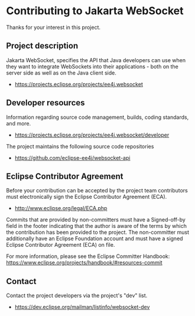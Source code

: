 # Contributing to Jakarta WebSocket

Thanks for your interest in this project.

## Project description

Jakarta WebSocket, specifies the API that Java developers can use
when they want to integrate WebSockets into their applications - both on the
server side as well as on the Java client side.

* https://projects.eclipse.org/projects/ee4j.websocket

## Developer resources

Information regarding source code management, builds, coding standards, and
more.

* https://projects.eclipse.org/projects/ee4j.websocket/developer

The project maintains the following source code repositories

* https://github.com/eclipse-ee4j/websocket-api

## Eclipse Contributor Agreement

Before your contribution can be accepted by the project team contributors must
electronically sign the Eclipse Contributor Agreement (ECA).

* http://www.eclipse.org/legal/ECA.php

Commits that are provided by non-committers must have a Signed-off-by field in
the footer indicating that the author is aware of the terms by which the
contribution has been provided to the project. The non-committer must
additionally have an Eclipse Foundation account and must have a signed Eclipse
Contributor Agreement (ECA) on file.

For more information, please see the Eclipse Committer Handbook:
https://www.eclipse.org/projects/handbook/#resources-commit

## Contact

Contact the project developers via the project's "dev" list.

* https://dev.eclipse.org/mailman/listinfo/websocket-dev
